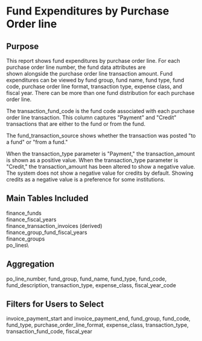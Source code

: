 # Fund Expenditures by Purchase Order line


## Purpose

This report shows fund expenditures by purchase order line. 
For each purchase order line number, the fund data attributes are  
shown alongside the purchase order line transaction amount. Fund expenditures 
can be viewed by fund group, fund name, fund type, fund code, 
purchase order line format, transaction type, expense class, and fiscal year.
There can be more than one fund distribution for each purchase order line.

The transaction_fund_code is the fund code associated with each 
purchase order line transaction. This column captures "Payment" and
"Credit" transactions that are either to the fund or from the fund.

The fund_transaction_source shows whether the transaction was posted 
"to a fund" or "from a fund."

When the transaction_type parameter is "Payment," the transaction_amount 
is shown as a positive value. When the transaction_type
parameter is "Credit," the transaction_amount has been altered to show a
negative value. The system does not show a negative value for credits by default.
Showing credits as a negative value is a preference for some institutions.

## Main Tables Included

finance_funds\
finance_fiscal_years\
finance_transaction_invoices (derived)\
finance_group_fund_fiscal_years\
finance_groups\
po_lines\

## Aggregation

po_line_number, fund_group, fund_name, fund_type, fund_code, fund_description, transaction_type, expense_class, fiscal_year_code 

## Filters for Users to Select

invoice_payment_start and invoice_payment_end, fund_group, fund_code, fund_type, purchase_order_line_format, 
expense_class, transaction_type, transaction_fund_code, fiscal_year
